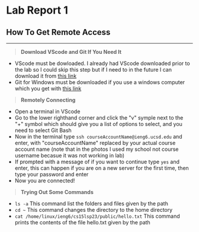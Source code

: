 # **Lab Report 1**
## How To Get Remote Access
---
> **Download VScode and Git If You Need It**
- VScode must be dowloaded. I already had VScode downloaded prior to the lab so I could skip this step but if I need to in the future I can download it from [this link]([https://code.visualstudio.com/])
- Git for Windows must be downloaded if you use a windows computer which you get with [this link](https://gitforwindows.org/)

> **Remotely Connecting**
- Open a terminal in VScode
- Go to the lower righthand corner and click the "v" symple next to the "+" symbol which should give you a list of options to select, and you need to select Git Bash
- Now in the terminal type `ssh courseAccountName@ieng6.ucsd.edu` and enter, with "courseAccountName" replaced by your actual course account name (note that in the photos I used my school not course username becasue it was not working in lab)
- If prompted with a message of if you want to continue type `yes` and enter, this can happen if you are on a new server for the first time, then type your password and enter
- Now you are connected!

> **Trying Out Some Commands**
- `ls -a` This command list the folders and files given by the path
- `cd ~` This command changes the directory to the home directory
- `cat /home/linux/ieng6/cs15lsp23/public/hello.txt` This command prints the contents of the file hello.txt given by the path
